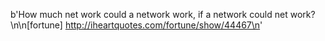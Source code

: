 b'How much net work could a network work, if a network could net work?\n\n[fortune] http://iheartquotes.com/fortune/show/44467\n'